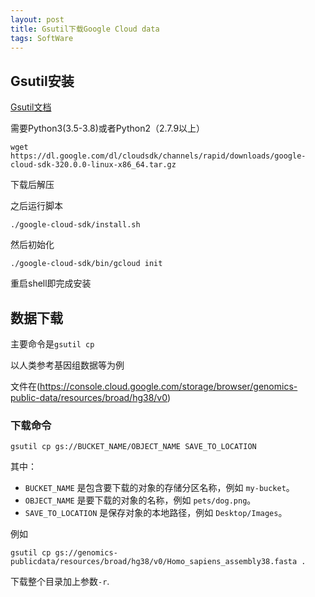 ```yaml
---
layout: post
title: Gsutil下载Google Cloud data
tags: SoftWare
---
```


## Gsutil安装

[Gsutil文档](https://cloud.google.com/storage/docs/gsutil_install)



需要Python3(3.5-3.8)或者Python2（2.7.9以上）



```shell
wget https://dl.google.com/dl/cloudsdk/channels/rapid/downloads/google-cloud-sdk-320.0.0-linux-x86_64.tar.gz
```

下载后解压

之后运行脚本

```shell
./google-cloud-sdk/install.sh
```

然后初始化

```shell
./google-cloud-sdk/bin/gcloud init
```

重启shell即完成安装

## 数据下载

主要命令是`gsutil cp`



以人类参考基因组数据等为例

文件在(https://console.cloud.google.com/storage/browser/genomics-public-data/resources/broad/hg38/v0)



### 下载命令

```
gsutil cp gs://BUCKET_NAME/OBJECT_NAME SAVE_TO_LOCATION
```

其中：

- `BUCKET_NAME` 是包含要下载的对象的存储分区名称，例如 `my-bucket`。
- `OBJECT_NAME` 是要下载的对象的名称，例如 `pets/dog.png`。
- `SAVE_TO_LOCATION` 是保存对象的本地路径，例如 `Desktop/Images`。



例如

```shell
gsutil cp gs://genomics-publicdata/resources/broad/hg38/v0/Homo_sapiens_assembly38.fasta .
```

下载整个目录加上参数`-r`.
